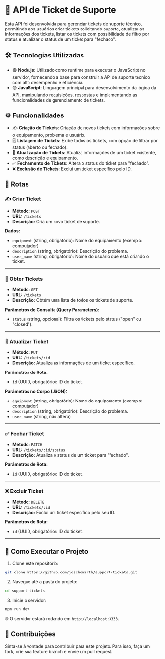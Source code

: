 # 🎫 API de Ticket de Suporte

Esta API foi desenvolvida para gerenciar tickets de suporte técnico, permitindo aos usuários criar tickets solicitando suporte, atualizar as informações dos tickets, listar os tickets com possibilidade de filtro por status e atualizar o status de um ticket para "fechado".

## 🛠️ Tecnologias Utilizadas 

- 🟢 **Node.js**: Utilizado como runtime para executar o JavaScript no servidor, fornecendo a base para construir a API de suporte técnico com alto desempenho e eficiência.
- 🟡 **JavaScript**: Linguagem principal para desenvolvimento da lógica da API, manipulando requisições, respostas e implementando as funcionalidades de gerenciamento de tickets.

## ⚙️ Funcionalidades

- ✍️ **Criação de Tickets**: Criação de novos tickets com informações sobre o equipamento, problema e usuário.
- 🗒️ **Listagem de Tickets**: Exibe todos os tickets, com opção de filtrar por status (aberto ou fechado).
- 🔄 **Atualização de Tickets**: Atualiza informações de um ticket existente, como descrição e equipamento.
- ✅ **Fechamento de Tickets**: Altera o status do ticket para "fechado".
- ❌ **Exclusão de Tickets**: Exclui um ticket específico pelo ID.

## 🔗 Rotas 

### ✍️ Criar Ticket 

- **Método:** `POST`  
- **URL:** `/tickets`  
- **Descrição:** Cria um novo ticket de suporte.

**Dados:**
- `equipment` (string, obrigatório): Nome do equipamento (exemplo: computador)
- `description` (string, obrigatório): Descrição do problema.
- `user_name` (string, obrigatório): Nome do usuário que está criando o ticket.

---

### 📑 Obter Tickets 

- **Método:** `GET`  
- **URL:** `/tickets`  
- **Descrição:** Obtém uma lista de todos os tickets de suporte.

**Parâmetros de Consulta (Query Parameters):**
- `status` (string, opcional): Filtra os tickets pelo status ("open" ou "closed").

---

### 🔄 Atualizar Ticket 

- **Método:** `PUT`  
- **URL:** `/tickets/:id`  
- **Descrição:** Atualiza as informações de um ticket específico.

**Parâmetros de Rota:**
- `id` (UUID, obrigatório): ID do ticket.

**Parâmetros no Corpo (JSON):**
- `equipment` (string, obrigatório): Nome do equipamento (exemplo: computador)
- `description` (string, obrigatório): Descrição do problema.
- `user_name` (string, não altera)

---

### ✅ Fechar Ticket 

- **Método:** `PATCH`  
- **URL:** `/tickets/:id/status`  
- **Descrição:** Atualiza o status de um ticket para "fechado".

**Parâmetros de Rota:**
- `id` (UUID, obrigatório): ID do ticket.

---

### ❌ Excluir Ticket

- **Método:** `DELETE`  
- **URL:** `/tickets/:id`  
- **Descrição:** Exclui um ticket específico pelo seu ID.

**Parâmetros de Rota:**
- `id` (UUID, obrigatório): ID do ticket.

---

## 🚀 Como Executar o Projeto 

1. Clone este repositório:
```bash
git clone https://github.com/joschonarth/support-tickets.git
```

2. Navegue até a pasta do projeto:
```bash
cd support-tickets
```

3. Inicie o servidor:
```bash
npm run dev
```

🌐 O servidor estará rodando em `http://localhost:3333`.

## 🤝 Contribuições
Sinta-se à vontade para contribuir para este projeto. Para isso, faça um fork, crie sua feature branch e envie um pull request.